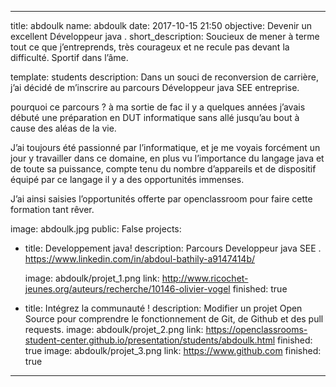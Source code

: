 
---

title: abdoulk
name: abdoulk
date: 2017-10-15 21:50
objective: Devenir un excellent Développeur java .
short_description: Soucieux  de  mener à  terme tout ce que j’entreprends, très courageux et ne recule pas devant la difficulté. Sportif dans l’âme.

template: students
description:
Dans un souci de reconversion de carrière, j’ai décidé de m’inscrire au parcours Développeur java SEE entreprise.

 pourquoi ce parcours ? à ma sortie de fac il y a quelques années j’avais débuté une préparation en DUT informatique sans allé jusqu’au bout à cause des aléas de la vie. 

J’ai toujours été passionné par l’informatique, et je me voyais forcément un jour y travailler dans ce domaine, en plus vu l’importance du langage java et de toute sa puissance, compte tenu du nombre d’appareils et de dispositif équipé par ce langage il y a des opportunités immenses. 

J’ai ainsi saisies l’opportunités offerte par openclassroom pour faire cette formation tant rêver. 

image: abdoulk.jpg
public: False
projects:
  - title: Developpement java!
    description:  Parcours Developpeur java SEE . https://www.linkedin.com/in/abdoul-bathily-a9147414b/
    
    image: abdoulk/projet_1.png
    link: http://www.ricochet-jeunes.org/auteurs/recherche/10146-olivier-vogel
    finished: true
  - title: Intégrez la communauté !
    description: Modifier un projet Open Source pour comprendre le fonctionnement de Git, de Github et des pull requests. 
    image: abdoulk/projet_2.png
    link: https://openclassrooms-student-center.github.io/presentation/students/abdoulk.html
    finished: true
    image: abdoulk/projet_3.png
    link: https://www.github.com
    finished: true
___


